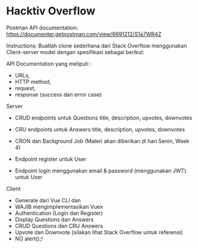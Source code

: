 # Hacktiv Overflow

Postman API documentation:
https://documenter.getpostman.com/view/6691212/S1a7WR4Z

Instructions:
Buatlah clone sederhana dari Stack Overflow menggunakan Client-server model dengan spesifikasi sebagai berikut:

API Documentation yang meliputi : 
- URLs, 
- HTTP method, 
- request, 
- response (success dan error case)

Server

- CRUD endpoints untuk Questions 
	title, 
	description, 
	upvotes, 
	downvotes

- CRU endpoints untuk Answers
	title, 
	description, 
	upvotes, 
	downvotes

- CRON dan Background Job (Materi akan diberikan di hari Senin, Week 4)

- Endpoint register untuk User

- Endpoint login menggunakan email & password (menggunakan JWT) untuk User

Client

- Generate dari Vue CLI dan 
- WAJIB mengimplementasikan Vuex
- Authentication (Login dan Register)
- Display Questions dan Answers
- CRUD Questions dan CRU Answers
- Upvote dan Downvote (silakan lihat Stack Overflow untuk referensi)
- NO alert();!